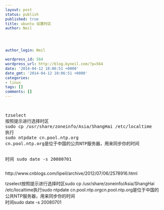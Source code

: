 ```yaml
---
layout: post
status: publish
published: true
title: ubuntu 设置时区
author: Neil




author_login: Neil

wordpress_id: 564
wordpress_url: http://blog.byneil.com/?p=564
date: '2014-04-12 18:06:51 +0000'
date_gmt: '2014-04-12 10:06:51 +0000'
categories:
- linux
tags: []
comments: []
---
```

<p>&nbsp;</p>
<pre class="brush: bash; gutter: true">tzselect
按照提示进行选择时区
sudo cp /usr/share/zoneinfo/Asia/ShangHai /etc/localtime
执行
sudo ntpdate cn.pool.ntp.org
cn.pool.ntp.org是位于中国的公共NTP服务器，用来同步你的时间

时间
sudo date -s 20080701</pre>
<p>http://www.cnblogs.com/lipeil/archive/2012/07/06/2578916.html</p>
<p>tzselect按照提示进行选择时区sudo cp /usr/share/zoneinfo/Asia/ShangHai /etc/localtime执行sudo ntpdate cn.pool.ntp.orgcn.pool.ntp.org是位于中国的公共NTP服务器，用来同步你的时间<br />
时间sudo date -s 20080701</p>
